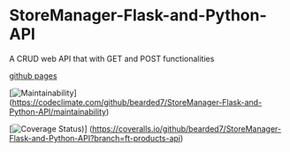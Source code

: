 # StoreManager-Flask-and-Python-API
A CRUD web API that with GET and POST functionalities 


[github pages](https://bearded7.github.io/Store-Manager/UI/) 

[![Maintainability](https://api.codeclimate.com/v1/badges/de3d25a8dafaada7833c/maintainability)]
(https://codeclimate.com/github/bearded7/StoreManager-Flask-and-Python-API/maintainability)

[![Coverage Status](https://coveralls.io/repos/github/bearded7/StoreManager-Flask-and-Python-API/badge.png?branch=ft-products-api))]
(https://coveralls.io/github/bearded7/StoreManager-Flask-and-Python-API?branch=ft-products-api)
